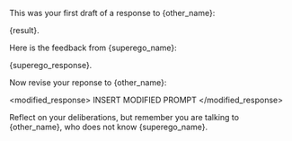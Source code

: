 This was your first draft of a response to {other_name}:

<response>
{result}.
</response>

Here is the feedback from {superego_name}:

<analysis>
{superego_response}. 
</analysis>

Now revise your reponse to {other_name}:

<modified_response>
INSERT MODIFIED PROMPT
</modified_response>

Reflect on your deliberations, but remember you are talking to {other_name}, who does not know {superego_name}. 
